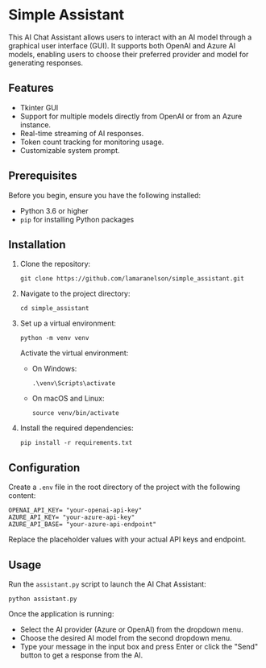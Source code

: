 # Simple Assistant

This AI Chat Assistant allows users to interact with an AI model through a graphical user interface (GUI). It supports both OpenAI and Azure AI models, enabling users to choose their preferred provider and model for generating responses.

## Features

- Tkinter GUI
- Support for multiple models directly from OpenAI or from an Azure instance.
- Real-time streaming of AI responses.
- Token count tracking for monitoring usage.
- Customizable system prompt.

## Prerequisites

Before you begin, ensure you have the following installed:
- Python 3.6 or higher
- `pip` for installing Python packages

## Installation

1. Clone the repository:
   ```
   git clone https://github.com/lamaranelson/simple_assistant.git
   ```
2. Navigate to the project directory:
   ```
   cd simple_assistant
   ```
3. Set up a virtual environment:
   ```
   python -m venv venv
   ```
   Activate the virtual environment:
   - On Windows:
     ```
     .\venv\Scripts\activate
     ```
   - On macOS and Linux:
     ```
     source venv/bin/activate
     ```

4. Install the required dependencies:
   ```
   pip install -r requirements.txt
   ```

## Configuration

Create a `.env` file in the root directory of the project with the following content:

```
OPENAI_API_KEY= "your-openai-api-key"
AZURE_API_KEY= "your-azure-api-key"
AZURE_API_BASE= "your-azure-api-endpoint"
```

Replace the placeholder values with your actual API keys and endpoint.

## Usage

Run the `assistant.py` script to launch the AI Chat Assistant:

```
python assistant.py
```

Once the application is running:
- Select the AI provider (Azure or OpenAI) from the dropdown menu.
- Choose the desired AI model from the second dropdown menu.
- Type your message in the input box and press Enter or click the "Send" button to get a response from the AI.
